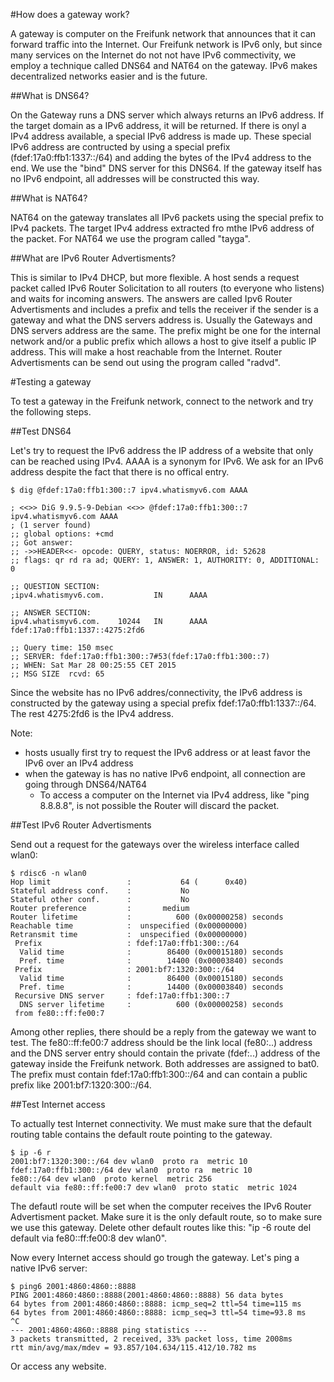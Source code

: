 
#How does a gateway work?

A gateway is computer on the Freifunk network that announces that it can forward traffic into the Internet.
Our Freifunk network is IPv6 only, but since many services on the Internet do not not have IPv6 commectivity,
we employ a technique called DNS64 and NAT64 on the gateway.
IPv6 makes decentralized networks easier and is the future.

##What is DNS64?

On the Gateway runs a DNS server which always returns an IPv6 address.
If the target domain as a IPv6 address, it will be returned.
If there is onyl a IPv4 address available, a special IPv6 address is made up.
These special IPv6 address are contructed by using a special prefix (fdef:17a0:ffb1:1337::/64)
and adding the bytes of the IPv4 address to the end. We use the "bind" DNS server for this DNS64.
If the gateway itself has no IPv6 endpoint, all addresses will be constructed this way.

##What is NAT64?

NAT64 on the gateway translates all IPv6 packets using the special prefix to IPv4 packets.
The target IPv4 address extracted fro mthe IPv6 address of the packet.
For NAT64 we use the program called "tayga".

##What are IPv6 Router Advertisments?

This is similar to IPv4 DHCP, but more flexible. A host sends a request packet called IPv6 Router Solicitation
to all routers (to everyone who listens) and waits for incoming answers.
The answers are called Ipv6 Router Advertisments and includes a prefix and tells the receiver
if the sender is a gateway and what the DNS servers address is.
Usually the Gateways and DNS servers address are the same.
The prefix might be one for the internal network and/or a public prefix which allows
a host to give itself a public IP address. This will make a host reachable from the Internet.
Router Advertisments can be send out using the program called "radvd".

#Testing a gateway

To test a gateway in the Freifunk network, connect to the network and try the following steps.

##Test DNS64

Let's try to request the IPv6 address the IP address of a website that only can be reached using IPv4.
AAAA is a synonym for IPv6. We ask for an IPv6 address despite the fact that there is no offical entry.

    $ dig @fdef:17a0:ffb1:300::7 ipv4.whatismyv6.com AAAA
    
    ; <<>> DiG 9.9.5-9-Debian <<>> @fdef:17a0:ffb1:300::7 ipv4.whatismyv6.com AAAA
    ; (1 server found)
    ;; global options: +cmd
    ;; Got answer:
    ;; ->>HEADER<<- opcode: QUERY, status: NOERROR, id: 52628
    ;; flags: qr rd ra ad; QUERY: 1, ANSWER: 1, AUTHORITY: 0, ADDITIONAL: 0
    
    ;; QUESTION SECTION:
    ;ipv4.whatismyv6.com.           IN      AAAA
    
    ;; ANSWER SECTION:
    ipv4.whatismyv6.com.    10244   IN      AAAA    fdef:17a0:ffb1:1337::4275:2fd6
    
    ;; Query time: 150 msec
    ;; SERVER: fdef:17a0:ffb1:300::7#53(fdef:17a0:ffb1:300::7)
    ;; WHEN: Sat Mar 28 00:25:55 CET 2015
    ;; MSG SIZE  rcvd: 65

Since the website has no IPv6 addres/connectivity, the IPv6 address is constructed by the gateway
using a special prefix fdef:17a0:ffb1:1337::/64. The rest 4275:2fd6 is the IPv4 address.

Note:
  * hosts usually first try to request the IPv6 address or at least favor the IPv6 over an IPv4 address
  * when the gateway is has no native IPv6 endpoint, all connection are going through DNS64/NAT64
    * To access a computer on the Internet via IPv4 address, like "ping 8.8.8.8", is not possible the Router will discard the packet.

##Test IPv6 Router Advertisments

Send out a request for the gateways over the wireless interface called wlan0:

    $ rdisc6 -n wlan0
    Hop limit                 :           64 (      0x40)
    Stateful address conf.    :           No
    Stateful other conf.      :           No
    Router preference         :       medium
    Router lifetime           :          600 (0x00000258) seconds
    Reachable time            :  unspecified (0x00000000)
    Retransmit time           :  unspecified (0x00000000)
     Prefix                   : fdef:17a0:ffb1:300::/64
      Valid time              :        86400 (0x00015180) seconds
      Pref. time              :        14400 (0x00003840) seconds
     Prefix                   : 2001:bf7:1320:300::/64
      Valid time              :        86400 (0x00015180) seconds
      Pref. time              :        14400 (0x00003840) seconds
     Recursive DNS server     : fdef:17a0:ffb1:300::7
      DNS server lifetime     :          600 (0x00000258) seconds
     from fe80::ff:fe00:7

Among other replies, there should be a reply from the gateway we want to test.
The fe80::ff:fe00:7 address should be the link local (fe80:..) address
and the DNS server entry should contain the private (fdef:..) address of the gateway inside the Freifunk network.
Both addresses are assigned to bat0. The prefix must contain fdef:17a0:ffb1:300::/64 and can contain a public
prefix like 2001:bf7:1320:300::/64.

##Test Internet access

To actually test Internet connectivity. We must make sure that the default routing table contains
the default route pointing to the gateway.

    $ ip -6 r
    2001:bf7:1320:300::/64 dev wlan0  proto ra  metric 10 
    fdef:17a0:ffb1:300::/64 dev wlan0  proto ra  metric 10 
    fe80::/64 dev wlan0  proto kernel  metric 256 
    default via fe80::ff:fe00:7 dev wlan0  proto static  metric 1024

The defautl route will be set when the computer receives the IPv6 Router Advertisment packet.
Make sure it is the only default route, so to make sure we use this gateway.
Delete other default routes like this: "ip -6 route del default via fe80::ff:fe00:8 dev wlan0".

Now every Internet access should go trough the gateway.
Let's ping a native IPv6 server:

    $ ping6 2001:4860:4860::8888
    PING 2001:4860:4860::8888(2001:4860:4860::8888) 56 data bytes
    64 bytes from 2001:4860:4860::8888: icmp_seq=2 ttl=54 time=115 ms
    64 bytes from 2001:4860:4860::8888: icmp_seq=3 ttl=54 time=93.8 ms
    ^C
    --- 2001:4860:4860::8888 ping statistics ---
    3 packets transmitted, 2 received, 33% packet loss, time 2008ms
    rtt min/avg/max/mdev = 93.857/104.634/115.412/10.782 ms

Or access any website.
